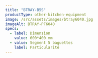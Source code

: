 ```yaml
---
title: "BTRAY-B5S"
productType: other-kitchen-equipment
image: /src/assets/images/btray6040.jpg
imageAlt: BTRAY-PF6040
specs:
  - label: Dimension
    value: 600*400 mm
  - value: Segment 5 baguettes
    label: Particularité
---
```

